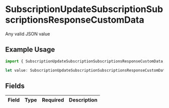 # SubscriptionUpdateSubscriptionSubscriptionsResponseCustomData

Any valid JSON value

## Example Usage

```typescript
import { SubscriptionUpdateSubscriptionSubscriptionsResponseCustomData } from "jani-payments/models/operations";

let value: SubscriptionUpdateSubscriptionSubscriptionsResponseCustomData = {};
```

## Fields

| Field       | Type        | Required    | Description |
| ----------- | ----------- | ----------- | ----------- |